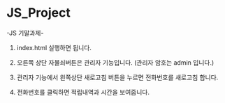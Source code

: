 # JS_Project

-JS 기말과제-

1) index.html 실행하면 됩니다.

2) 오른쪽 상단 자물쇠버튼은 관리자 기능입니다. (관리자 암호는 admin 입니다.)

3) 관리자 기능에서 왼쪽상단 새로고침 버튼을 누르면 전화번호를 새로고침 합니다.

4) 전화번호를 클릭하면 적립내역과 시간을 보여줍니다.

